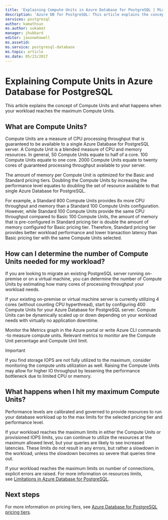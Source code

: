 ```yaml
---
title: 'Explaining Compute Units in Azure Database for PostgreSQL | Microsoft Docs'
description: 'Azure DB for PostgreSQL: This article explains the concepts of Compute Units and what happens when your workload reaches the maximum Compute Units.'
services: postgresql
author: kamathsun
ms.author: sukamat
manager: jhubbard
editor: jasonwhowell
ms.assetid:
ms.service: postgresql-database
ms.topic: article
ms.date: 05/23/2017
---
```

# Explaining Compute Units in Azure Database for PostgreSQL
This article explains the concept of Compute Units and what happens when your workload reaches the maximum Compute Units.

## What are Compute Units?
Compute Units are a measure of CPU processing throughput that is guaranteed to be available to a single Azure Database for PostgreSQL server. A Compute Unit is a blended measure of CPU and memory resources. In general, 50 Compute Units equate to half of a core. 100 Compute Units equate to one core. 2000 Compute Units equate to twenty cores of guaranteed processing throughput available to your server.

The amount of memory per Compute Unit is optimized for the Basic and Standard pricing tiers. Doubling the Compute Units by increasing the performance level equates to doubling the set of resource available to that single Azure Database for PostgreSQL.

For example, a Standard 800 Compute Units provides 8x more CPU throughput and memory than a Standard 100 Compute Units configuration. However, while Standard 100 Compute Units provide the same CPU throughput compared to Basic 100 Compute Units, the amount of memory that is pre-configured in Standard pricing tier is double the amount of memory configured for Basic pricing tier. Therefore, Standard pricing tier provides better workload performance and lower transaction latency than Basic pricing tier with the same Compute Units selected.

## How can I determine the number of Compute Units needed for my workload?
If you are looking to migrate an existing PostgreSQL server running on-premise or on a virtual machine, you can determine the number of Compute Units by estimating how many cores of processing throughput your workload needs. 

If your existing on-premise or virtual machine server is currently utilizing 4 cores (without counting CPU hyperthread), start by configuring 400 Compute Units for your Azure Database for PostgreSQL server. Compute Units can be dynamically scaled up or down depending on your workload needs with virtually no application downtime. 

Monitor the Metrics graph in the Azure portal or write Azure CLI commands -to measure compute units. Relevant metrics to monitor are the Compute Unit percentage and Compute Unit limit.

>[!IMPORTANT]
> If you find storage IOPS are not fully utilized to the maximum, consider monitoring the compute units utilization as well. Raising the Compute Units may allow for higher IO throughput by lessening the performance bottleneck due to limited CPU or memory.

## What happens when I hit my maximum Compute Units?
Performance levels are calibrated and governed to provide resources to run your database workload up to the max limits for the selected pricing tier and performance level. 

If your workload reaches the maximum limits in either the Compute Units or provisioned IOPS limits, you can continue to utilize the resources at the maximum allowed level, but your queries are likely to see increased latencies. These limits do not result in any errors, but rather a slowdown in the workload, unless the slowdown becomes so severe that queries time out. 

If your workload reaches the maximum limits on number of connections, explicit errors are raised. For more information on resources limits, see [Limitations in Azure Database for PostgreSQL](concepts-limits.md).

## Next steps
For more information on pricing tiers, see [Azure Database for PostgreSQL pricing tiers](./concepts-service-tiers.md).
